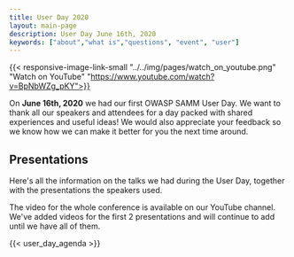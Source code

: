 ```yaml
---
title: User Day 2020
layout: main-page
description: User Day June 16th, 2020
keywords: ["about","what is","questions", "event", "user"]
---
```


{{< responsive-image-link-small  "../../img/pages/watch_on_youtube.png" "Watch on YouTube" "https://www.youtube.com/watch?v=BpNbWZg_pKY">}}

On **June 16th, 2020** we had our first OWASP SAMM User Day. We want to thank all our speakers and attendees for a day packed with shared experiences and useful ideas! We would also appreciate your feedback so we know how we can make it better for you the next time around.

## Presentations

Here's all the information on the talks we had during the User Day, together with the presentations the speakers used.

The video for the whole conference is available on our YouTube channel.  
We've added videos for the first 2 presentations and will continue to add until we have all of them.

{{< user_day_agenda >}}

